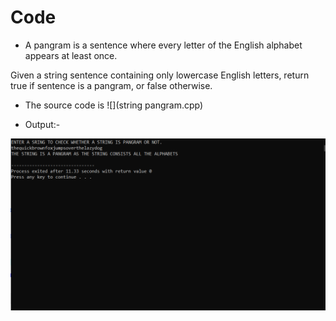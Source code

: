 # Code
* A pangram is a sentence where every letter of the English alphabet appears at least once.


Given a string sentence containing only lowercase English letters, return true if sentence is a pangram, or false otherwise.

* The source code is ![](string pangram.cpp)

* Output:-
<img src="Images/Capture.PNG" width="600">
